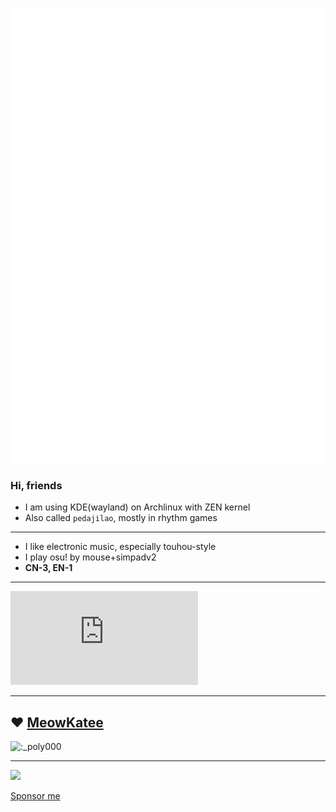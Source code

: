 ![banner](github-metrics.svg)
### Hi, friends

- I am using KDE(wayland) on Archlinux with ZEN kernel
- Also called `pedajilao`, mostly in rhythm games
--------------------
- I like electronic music, especially touhou-style
- I play osu! by mouse+simpadv2
- **CN-3, EN-1**
--------------------

[![osu](https://osusig.lolicon.app/sig.php?colour=hexff66aa&uname=pedajilao&pp=1&countryrank)](https://osu.ppy.sh/users/13851970)

--------------------
❤️ [MeowKatee](https://github.com/MeowKatee)
--------------------

![:_poly000](https://count.getloli.com/get/@:_poly000)

--------------------

<img src="https://github.com/poly000/poly000/assets/34085039/c7a8723b-6813-41fc-8bf4-109a6dc75b80" width=160>

[Sponsor me](https://afdian.net/a/poly000)


